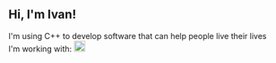 ## Hi, I'm Ivan! 
I'm using C++ to develop software that can help people live their lives
<br>
I'm working with:
<img src="[img_girl.jpg](https://github.com/user-attachments/assets/7f2e084c-149e-4512-8191-ef1ad4526364)" width="20" height="20">
<!--
**hidpos/hidpos** is a ✨ _special_ ✨ repository because its `README.md` (this file) appears on your GitHub profile.

Here are some ideas to get you started:

- 🔭 I’m currently working on ...
- 🌱 I’m currently learning ...
- 👯 I’m looking to collaborate on ...
- 🤔 I’m looking for help with ...
- 💬 Ask me about ...
- 📫 How to reach me: ...
- 😄 Pronouns: ...
- ⚡ Fun fact: ...
-->
